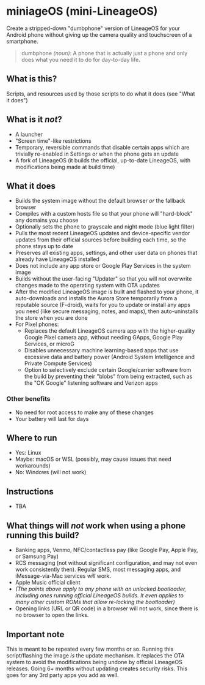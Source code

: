 # miniageOS (mini-LineageOS)

Create a stripped-down "dumbphone" version of LineageOS for your Android phone without giving up the camera quality and touchscreen of a smartphone.
> dumbphone *(noun)*: A phone that is actually just a phone and only does what you need it to do for day-to-day life.

## What is this?
Scripts, and resources used by those scripts to do what it does (see "What it does")

## What is it *not*?
- A launcher
- "Screen time"-like restrictions
- Temporary, reversible commands that disable certain apps which are trivially re-enabled in Settings or when the phone gets an update
- A fork of LineageOS (it builds the official, up-to-date LineageOS, with modifications being made at build time)

## What it does
- Builds the system image without the default browser *or* the fallback browser
- Compiles with a custom hosts file so that your phone will "hard-block" any domains you choose
- Optionally sets the phone to grayscale and night mode (blue light filter)
- Pulls the most recent LineageOS updates and device-specific vendor updates from their official sources before building each time, so the phone stays up to date
- Preserves all existing apps, settings, and other user data on phones that already have LineageOS installed
- Does not include any app store or Google Play Services in the system image
- Builds without the user-facing "Updater" so that you will not overwrite changes made to the operating system with OTA updates
- After the modified LineageOS image is built and flashed to your phone, it auto-downloads and installs the Aurora Store temporarily from a reputable source (F-droid), waits for you to update or install any apps you need (like secure messaging, notes, and maps), then auto-uninstalls the store when you are done
- For Pixel phones:
    - Replaces the default LineageOS camera app with the higher-quality Google Pixel camera app, without needing GApps, Google Play Services, or microG
    - Disables unnecessary machine learning-based apps that use excessive data and battery power (Android System Intelligence and Private Compute Services)
    - Option to selectively exclude certain Google/carrier software from the build by preventing their "blobs" from being extracted, such as the "OK Google" listening software and Verizon apps

### Other benefits
- No need for root access to make any of these changes
- Your battery will last for days

## Where to run
- Yes: Linux
- Maybe: macOS or WSL (possibly, may cause issues that need workarounds)
- No: Windows (will not work)

## Instructions
  - TBA 

## What things will *not* work when using a phone running this build?
- Banking apps, Venmo, NFC/contactless pay (like Google Pay, Apple Pay, or Samsung Pay)
- RCS messaging (not without significant configuration, and may not even work consistently then). Regular SMS, most messaging apps, and iMessage-via-Mac services *will* work.
- Apple Music official client
- *(The points above apply to any phone with an unlocked bootloader, including ones running official LineageOS builds. It even applies to many other custom ROMs that allow re-locking the bootloader)*
- Opening links (URL or QR code) in a browser will not work, since there is no browser to open the links.

## Important note
This is meant to be repeated every few months or so. Running this script/flashing the image *is* the update mechanism. It replaces the OTA system to avoid the modifications being undone by official LineageOS releases. Going 6+ months without updating creates security risks. This goes for any 3rd party apps you add as well.
